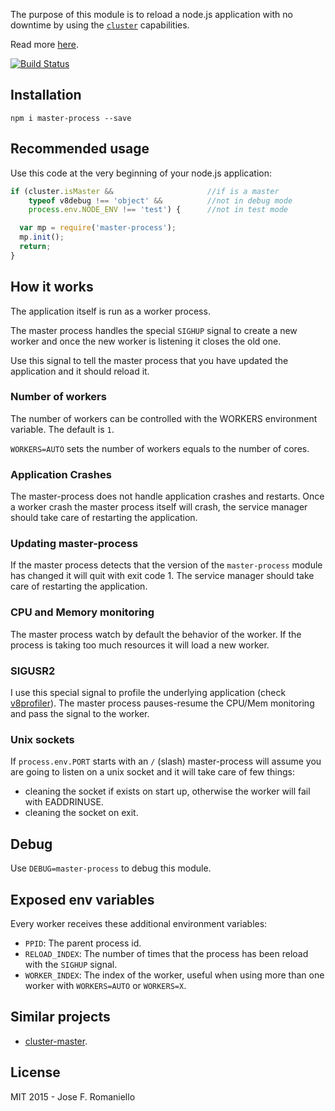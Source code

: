 The purpose of this module is to reload a node.js application with no downtime by using the [`cluster`](https://nodejs.org/api/cluster.html) capabilities.

Read more [here](http://joseoncode.com/2015/01/18/reloading-node-with-no-downtime/).

[![Build Status](https://travis-ci.org/jfromaniello/master-process.svg)](https://travis-ci.org/jfromaniello/master-process)

## Installation

```
npm i master-process --save
```

## Recommended usage

Use this code at the very beginning of your node.js application:

```js
if (cluster.isMaster && 					//if is a master
    typeof v8debug !== 'object' &&			//not in debug mode
    process.env.NODE_ENV !== 'test') {      //not in test mode

  var mp = require('master-process');
  mp.init();
  return;
}
```

## How it works

The application itself is run as a worker process.

The master process handles the special `SIGHUP` signal to create a new worker and once the new worker is listening it closes the old one.

Use this signal to tell the master process that you have updated the application and it should reload it.

### Number of workers

The number of workers can be controlled with the WORKERS environment variable. The default is `1`.

`WORKERS=AUTO` sets the number of workers equals to the number of cores.

### Application Crashes

The master-process does not handle application crashes and restarts. Once a worker crash the master process itself will crash, the service manager should take care of restarting the application.

### Updating master-process

If the master process detects that the version of the `master-process` module has changed it will quit with exit code 1. The service manager should take care of restarting the application.

### CPU and Memory monitoring

The master process watch by default the behavior of the worker. If the process is taking too much resources it will load a new worker.

### SIGUSR2

I use this special signal to profile the underlying application (check [v8profiler](https://github.com/node-inspector/v8-profiler)). The master process pauses-resume the CPU/Mem monitoring and pass the signal to the worker.

### Unix sockets

If `process.env.PORT` starts with an `/` (slash) master-process will assume you are going to listen on a unix socket and it will take care of few things:

-  cleaning the socket if exists on start up, otherwise the worker will fail with EADDRINUSE.
-  cleaning the socket on exit.

## Debug

Use `DEBUG=master-process` to debug this module.

## Exposed env variables

Every worker receives these additional environment variables:

-  `PPID`: The parent process id.
-  `RELOAD_INDEX`: The number of times that the process has been reload with the `SIGHUP` signal.
-  `WORKER_INDEX`: The index of the worker, useful when using more than one worker with `WORKERS=AUTO` or `WORKERS=X`.

## Similar projects

-  [cluster-master](https://github.com/isaacs/cluster-master).

## License

MIT 2015 - Jose F. Romaniello

